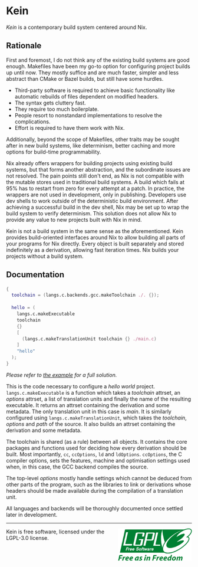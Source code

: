 # Kein
*Kein* is a contemporary build system centered around Nix.

## Rationale
First and foremost, I do not think any of the existing build systems are
good enough. Makefiles have been my go-to option for configuring project builds
up until now. They mostly suffice and are much faster, simpler and less
abstract than CMake or Bazel builds, but still have some hurdles.

- Third-party software is required to achieve basic functionality like
  automatic rebuilds of files dependent on modified headers.
- The syntax gets cluttery fast.
- They require too much boilerplate.
- People resort to nonstandard implementations to resolve the complications.
- Effort is required to have them work with Nix.

Additionally, beyond the scope of Makefiles, other traits may be sought after in
new build systems, like determinism, better caching and more options for
build-time programmability.

Nix already offers wrappers for building projects using existing build systems,
but that forms another abstraction, and the subordinate issues are not resolved.
The pain points still don't end, as Nix is not compatible with the mutable
stores used in traditional build systems. A build which fails at 95% has to
restart from zero for every attempt at a patch. In practice, the wrappers are
not used in development, only in publishing. Developers use dev shells to
work outside of the deterministic build environment. After achieving a
successful build in the dev shell, Nix may be set up to wrap the build system
to verify determinism. This solution does not allow Nix to provide any value to
new projects built with Nix in mind.

Kein is not a build system in the same sense as the aforementioned. Kein
provides build-oriented interfaces around Nix to allow building all parts of
your programs for Nix directly. Every object is built separately and stored
indefinitely as a derivation, allowing fast iteration times. Nix builds your
projects without a build system.

## Documentation
```nix
{
  toolchain = (langs.c.backends.gcc.makeToolchain ./. {});

  hello = (
    langs.c.makeExecutable
    toolchain
    {}
    [
      (langs.c.makeTranslationUnit toolchain {} ./main.c)
    ]
    "hello"
  );
}
```
*Please refer to [the example](example/flake.nix) for a full solution.*

This is the code necessary to configure a *hello world* project.
`langs.c.makeExecutable` is a function which takes a *toolchain* attrset, an
*options* attrset, a list of translation units and finally the name of the
resulting executable. It returns an attrset containing the derivation and some
metadata. The only translation unit in this case is *main*. It is similarly
configured using `langs.c.makeTranslationUnit`, which takes the *toolchain*,
*options* and *path* of the source. It also builds an attrset containing the
derivation and some metadata.

The toolchain is shared (as a rule) between all objects. It contains the core
packages and functions used for deciding how every derivation should be built.
Most importantly, `cc`, `ccOptions`, `ld` and `ldOptions`. `ccOptions`, the C
compiler options, sets the features, machine and optimisation settings used
when, in this case, the GCC backend compiles the source.

The top-level *options* mostly handle settings which cannot be deduced from
other parts of the program, such as the libraries to link or derivations whose
headers should be made available during the compilation of a translation unit.

All languages and backends will be thoroughly documented once settled later in
development.

---

<img src="docs/lgpl.svg" alt="drawing" width="200" align="right"/>

Kein is free software, licensed under the LGPL-3.0 license.

